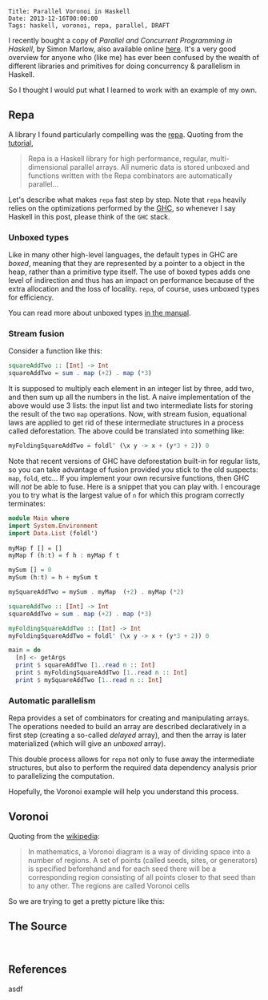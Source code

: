     Title: Parallel Voronoi in Haskell
    Date: 2013-12-16T00:00:00
    Tags: haskell, voronoi, repa, parallel, DRAFT

I recently bought a copy of *Parallel and Concurrent Programming in
Haskell*, by Simon Marlow, also available online
[here](http://chimera.labs.oreilly.com/books/1230000000929). It's a
very good overview for anyone who (like me) has ever been confused by
the wealth of different libraries and primitives for doing concurrency
& parallelism in Haskell.

So I thought I would put what I learned to work with an example of my
own.
<!-- more -->

## Repa

A library I found particularly compelling was the
[repa](http://hackage.haskell.org/package/repa). Quoting from the
[tutorial](http://www.haskell.org/haskellwiki/Numeric_Haskell:_A_Repa_Tutorial),

> Repa is a Haskell library for high performance, regular,
> multi-dimensional parallel arrays. All numeric data is stored unboxed
> and functions written with the Repa combinators are automatically
> parallel...

Let's describe what makes `repa` fast step by step. Note that `repa`
heavily relies on the optimizations performed by the
[GHC](http://www.haskell.org/ghc/), so whenever I say Haskell in this
post, please think of the `GHC` stack.

### Unboxed types

Like in many other high-level languages, the default types in GHC are
*boxed*, meaning that they are represented by a pointer to a object in
the heap, rather than a primitive type itself. The use of boxed types
adds one level of indirection and thus has an impact on performance
because of the extra allocation and the loss of locality. `repa`, of
course, uses unboxed types for efficiency.

You can read more about unboxed types [in the manual](http://www.haskell.org/ghc/docs/7.0.1/html/users_guide/primitives.html).

### Stream fusion

Consider a function like this:

```haskell
squareAddTwo :: [Int] -> Int
squareAddTwo = sum . map (+2) . map (*3) 
```

It is supposed to multiply each element in an integer list by three,
add two, and then sum up all the numbers in the list. A naive
implementation of the above would use 3 lists: the input list and two
intermediate lists for storing the result of the two `map` operations.
Now, with stream fusion, equational laws are applied to get rid of
these intermediate structures in a process called deforestation. The
above could be translated into something like:

```haskell
myFoldingSquareAddTwo = foldl' (\x y -> x + (y*3 + 2)) 0
```

Note that recent versions of GHC have deforestation built-in for
regular lists, so you can take advantage of fusion provided you stick
to the old suspects: `map`, `fold`, etc... If you implement your own
recursive functions, then GHC will *not* be able to fuse. Here is a
snippet that you can play with. I encourage you to try what is the
largest value of `n` for which this program correctly terminates:

```haskell
module Main where
import System.Environment
import Data.List (foldl')
    
myMap f [] = []
myMap f (h:t) = f h : myMap f t

mySum [] = 0
mySum (h:t) = h + mySum t

mySquareAddTwo = mySum . myMap  (+2) . myMap (*2) 

squareAddTwo :: [Int] -> Int
squareAddTwo = sum . map (+2) . map (*3) 

myFoldingSquareAddTwo :: [Int] -> Int
myFoldingSquareAddTwo = foldl' (\x y -> x + (y*3 + 2)) 0

main = do
  [n] <- getArgs
  print $ squareAddTwo [1..read n :: Int]
  print $ myFoldingSquareAddTwo [1..read n :: Int]        
  print $ mySquareAddTwo [1..read n :: Int]  
```

### Automatic parallelism

Repa provides a set of combinators for creating and manipulating
arrays. The operations needed to build an array are described
declaratively in a first step (creating a so-called *delayed* array),
and then the array is later materialized (which will give an *unboxed*
array).

This double process allows for `repa` not only to fuse away the
intermediate structures, but also to perform the required data
dependency analysis prior to parallelizing the computation. 

Hopefully, the Voronoi example will help you understand this process.

## Voronoi

Quoting from the [wikipedia](http://en.wikipedia.org/wiki/Voronoi_diagram):

> In mathematics, a Voronoi diagram is a way of dividing space into a
> number of regions. A set of points (called seeds, sites, or
> generators) is specified beforehand and for each seed there will be a
> corresponding region consisting of all points closer to that seed than
> to any other. The regions are called Voronoi cells

So we are trying to get a pretty picture like this:



## The Source

```haskell



```

## References

asdf
